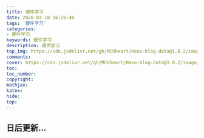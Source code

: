 ```yaml
---
title: 硬件学习
date: 2020-03-18 16:26:40
tags: '硬件学习'
categories: 
- 硬件学习
keywords: 硬件学习
description: 硬件学习
top_img: https://cdn.jsdelivr.net/gh/MCUheart/Hexo-blog-data@1.0.2/image/top/post-top/硬件学习-top.jpg
comments: 
cover: https://cdn.jsdelivr.net/gh/MCUheart/Hexo-blog-data@1.0.2/image/cover/post-cover/硬件学习-cover.jpg
toc: 
toc_number: 
copyright: 
mathjax: 
katex: 
hide:
top: 
---
```


##  日后更新...